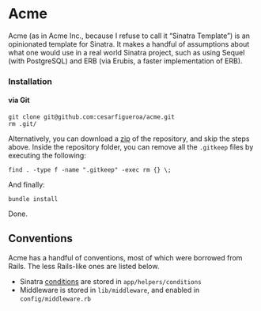 # Acme

Acme (as in Acme Inc., because I refuse to call it “Sinatra Template”) is an opinionated template for Sinatra. It makes a handful of assumptions about what one would use in a real world Sinatra project, such as using Sequel (with PostgreSQL) and ERB (via Erubis, a faster implementation of ERB).

### Installation

#### via Git

    git clone git@github.com:cesarfigueroa/acme.git
    rm .git/

Alternatively, you can download a [zip](https://github.com/cesarfigueroa/acme/archive/master.zip) of the repository, and skip the steps above. Inside the repository folder, you can remove all the `.gitkeep` files by executing the following:

    find . -type f -name ".gitkeep" -exec rm {} \;

And finally:

    bundle install

Done.

## Conventions

Acme has a handful of conventions, most of which were borrowed from Rails. The less Rails-like ones are listed below.

- Sinatra [conditions](https://github.com/sinatra/sinatra#conditions) are stored in `app/helpers/conditions`
- Middleware is stored in `lib/middleware`, and enabled in `config/middleware.rb`
